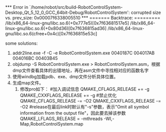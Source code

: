 *** Error in `/home/robot/src/build-RobotControlSystem-Desktop_Qt_5_12_0_GCC_64bit-Debug/RobotControlSystem': corrupted size vs. prev_size: 0x00007f6338005510 ***
======= Backtrace: =========
/lib/x86_64-linux-gnu/libc.so.6(+0x777e5)[0x7f63681517e5]
/lib/x86_64-linux-gnu/libc.so.6(+0x80d36)[0x7f636815ad36]
/lib/x86_64-linux-gnu/libc.so.6(cfree+0x4c)[0x7f636815e53c]

some solutions:
1. addr2line.exe -f -C -e RobotControlSystem.exe 0040187C 004017AB 004016BC 00403B45
2. objdump -S RobotControlSystem.exe > RobotControlSystem.asm，根据dmp文件查看具体的出错地址，再在asm文件中寻找相对应的函数名字
3. 使用windbg加载pdb、exe、dmp文件分析具体位置。
4. 生成map文件。
    1. 修改pro如下： 
        #加入调试信息
        QMAKE_CFLAGS_RELEASE += -g
        QMAKE_CXXFLAGS_RELEASE += -g
        #禁止优化
        QMAKE_CFLAGS_RELEASE -= -O2
        QMAKE_CXXFLAGS_RELEASE -= -O2
        #release在最后link时默认有"-s”参数，表示"Omit all symbol information from the output file"，因此要去掉该参数
        QMAKE_LFLAGS_RELEASE = -mthreads -Wl,-Map,RobotControlSystem.map